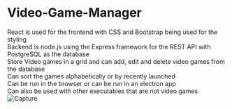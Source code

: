 # Video-Game-Manager
React is used for the frontend with CSS and Bootstrap being used for the styling\
Backend is node.js using the Express framework for the REST API with PostgreSQL as the database\
Store Video games in a grid and can add, edit and delete video games from the database\
Can sort the games alphabetically or by recently launched\
Can be run in the browser or can be run in an electron app\
Can also be used with other executables that are not video games\
![Capture](https://github.com/Justy2245/Video-Game-Manager/assets/134890989/d0ef7d23-2d94-44c5-b7f2-48723674210b)
